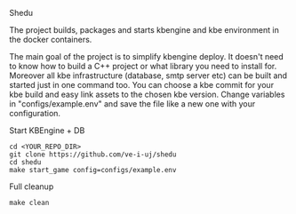 Shedu

The project builds, packages and starts kbengine and kbe environment in the docker containers.

The main goal of the project is to simplify kbengine deploy. It doesn't need to know how to build a C++ project or what library you need to install for. Moreover all kbe infrastructure (database, smtp server etc) can be built and started just in one command too. You can choose a kbe commit for your kbe build and easy link assets to the chosen kbe version. Change variables in "configs/example.env" and save the file like a new one with your configuration.


Start KBEngine + DB

```
cd <YOUR_REPO_DIR>
git clone https://github.com/ve-i-uj/shedu
cd shedu
make start_game config=configs/example.env
```

Full cleanup

```
make clean
```
